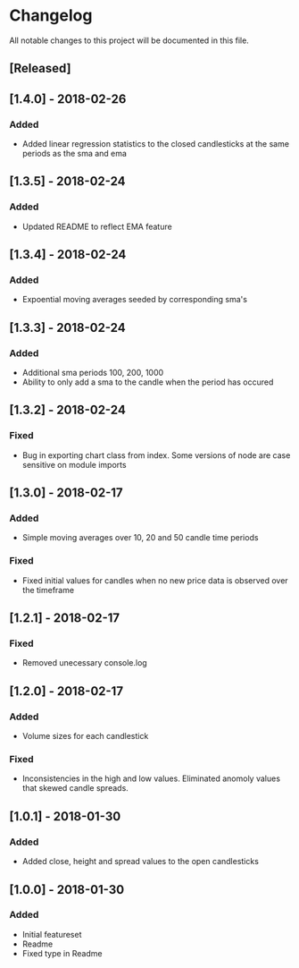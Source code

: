 # Changelog
All notable changes to this project will be documented in this file.


## [Released]

## [1.4.0] - 2018-02-26
### Added
- Added linear regression statistics to the closed candlesticks at the same periods as the sma and ema

## [1.3.5] - 2018-02-24
### Added
- Updated README to reflect EMA feature

## [1.3.4] - 2018-02-24
### Added
- Expoential moving averages seeded by corresponding sma's

## [1.3.3] - 2018-02-24
### Added
- Additional sma periods 100, 200, 1000
- Ability to only add a sma to the candle when the period has occured

## [1.3.2] - 2018-02-24
### Fixed
- Bug in exporting chart class from index.  Some versions of node are case sensitive on module imports

## [1.3.0] - 2018-02-17
### Added
- Simple moving averages over 10, 20 and 50 candle time periods

### Fixed
- Fixed initial values for candles when no new price data is observed over the timeframe

## [1.2.1] - 2018-02-17
### Fixed
- Removed unecessary console.log

## [1.2.0] - 2018-02-17
### Added
- Volume sizes for each candlestick

### Fixed
- Inconsistencies in the high and low values.  Eliminated anomoly values that skewed candle spreads.

## [1.0.1] - 2018-01-30
### Added
- Added close, height and spread values to the open candlesticks

## [1.0.0] - 2018-01-30
### Added
- Initial featureset
- Readme
- Fixed type in Readme
